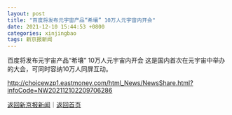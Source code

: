 ```yaml
---
layout: post
title: "百度将发布元宇宙产品“希壤” 10万人元宇宙内开会"
date: 2021-12-10 15:44:53 +0800
categories: xinjingbao
tags: 新京报新闻
---
```

百度将发布元宇宙产品“希壤” 10万人元宇宙内开会
这是国内首次在元宇宙中举办的大会，可同时容纳10万人同屏互动。

<http://choicewzp1.eastmoney.com/html_News/NewsShare.html?infoCode=NW202112102209706286>

[返回新京报新闻](//finews.withounder.com/xinjingbao/)｜[返回首页](//finews.withounder.com/)
